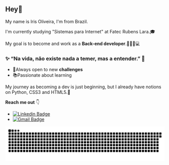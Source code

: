 ## Hey👋

My name is Iris Oliveira, I'm from Brazil. 

I'm currently studying "Sistemas para Internet" at Fatec Rubens Lara.🎓

My goal is to become and work as a **Back-end developer**.👩🏻‍💻💻

 
 
 
### ✨ **“Na vida, não existe nada a temer, mas a entender.”** 🧠



 - 🔎Always open to new **challenges**
 - 📚Passionate about learning


My journey as becoming a dev is just beginning, but I already have notions on Python, CSS3 and HTML5.👾


**Reach me out** 👇


 - [![Linkedin Badge](https://img.shields.io/badge/-Iris%20Oliveira-6633cc?style=flat-square&logo=Linkedin&logoColor=white&link=https://www.linkedin.com/in/iris-oliveira-06218319b/)](https://www.linkedin.com/in/iris-oliveira-06218319b/) 
 - [![Gmail Badge](https://img.shields.io/badge/-santosoliveirairis@gmail.com-6633cc?style=flat-square&logo=Gmail&logoColor=white&link=mailto:santosoliveirairis@gmail.com)](mailto:santosoliveirairis@gmail.com)

![Snake animation](https://github.com/oliveirairis/oliveirairis/blob/output/github-contribution-grid-snake.svg)

